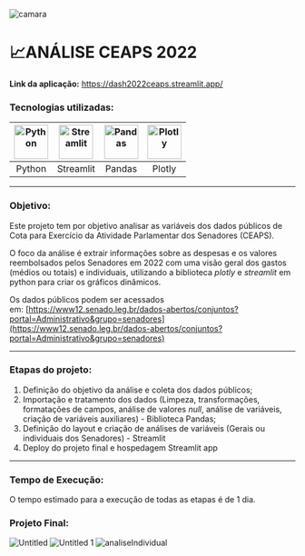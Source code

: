 ![camara](https://github.com/AlbertoFAraujo/AnaliseCeaps/assets/105552990/d83cae01-fa82-40c5-aa1d-54ff7a1770ea)
# 📈ANÁLISE CEAPS 2022

**Link da aplicação:** https://dash2022ceaps.streamlit.app/

### Tecnologias utilizadas: 
| [<img align="center" alt="Python" height="60" width="60" src="https://api.iconify.design/logos/python.svg">](https://www.python.org/) | [<img align="center" alt="Streamlit" height="60" width="60" src="https://api.iconify.design/logos/streamlit.svg">](https://www.streamlit.io/) | [<img align="center" alt="Pandas" height="60" width="60" src="https://api.iconify.design/simple-icons/pandas.svg?color=%23f2f2f2">](https://pandas.pydata.org/) | [<img align="center" alt="Plotly" height="60" width="60" src="https://api.iconify.design/devicon/plotly.svg">](https://plotly.com/) |
|:---:|:---:|:---:|:---:|
| Python | Streamlit | Pandas | Plotly |
<hr>

### Objetivo: 

Este projeto tem por objetivo analisar as variáveis dos dados públicos de Cota para Exercício da Atividade Parlamentar dos Senadores (CEAPS).

O foco da análise é extrair informações sobre as despesas e os valores reembolsados pelos Senadores em 2022 com uma visão geral dos gastos (médios ou totais) e individuais, utilizando a biblioteca *plotly* e *streamlit* em python para criar os gráficos dinâmicos.

Os dados públicos podem ser acessados em: [https://www12.senado.leg.br/dados-abertos/conjuntos?portal=Administrativo&grupo=senadores](https://www12.senado.leg.br/dados-abertos/conjuntos?portal=Administrativo&grupo=senadores)
<hr>

### Etapas do projeto:

1. Definição do objetivo da análise e coleta dos dados públicos;
2. Importação e tratamento dos dados (Limpeza, transformações, formatações de campos, análise de valores *null*, análise de variáveis, criação de variáveis auxiliares) - Biblioteca Pandas;
3. Definição do layout e criação de análises de variáveis (Gerais ou individuais dos Senadores) - Streamlit
4. Deploy do projeto final e hospedagem Streamlit app
<hr>

### Tempo de Execução:

O tempo estimado para a execução de todas as etapas é de 1 dia.

### Projeto Final:

![Untitled](https://github.com/AlbertoFAraujo/AnaliseCeaps/assets/105552990/aa0cdf1e-22d1-465e-a7e1-84ef932d733b)
![Untitled 1](https://github.com/AlbertoFAraujo/AnaliseCeaps/assets/105552990/2aaf7566-3b51-44e4-98b7-1974709f681e)
![analiseIndividual](https://github.com/AlbertoFAraujo/AnaliseCeaps/assets/105552990/2d04376c-9d4f-42dd-ba91-83f32cf6fd5b)

